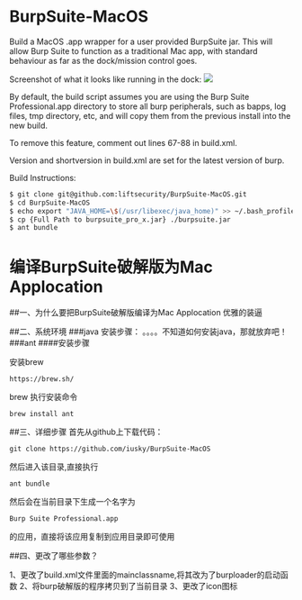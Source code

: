 BurpSuite-MacOS
===============

Build a MacOS .app wrapper for a user provided BurpSuite jar. 
This will allow Burp Suite to function as a traditional Mac app, with standard behaviour as far as the dock/mission control goes.

Screenshot of what it looks like running in the dock:
![](https://i.cloudup.com/LmI3sxDnFP.png)

By default, the build script assumes you are using the Burp Suite Professional.app directory to store all burp peripherals, such as bapps, log files, tmp directory, etc, and will copy them from the previous install into the new build.

To remove this feature, comment out lines 67-88 in build.xml.

Version and shortversion in build.xml are set for the latest version of burp.

Build Instructions: 

```bash
$ git clone git@github.com:liftsecurity/BurpSuite-MacOS.git
$ cd BurpSuite-MacOS
$ echo export "JAVA_HOME=\$(/usr/libexec/java_home)" >> ~/.bash_profile
$ cp {Full Path to burpsuite_pro_x.jar} ./burpsuite.jar
$ ant bundle
```


# 编译BurpSuite破解版为Mac Applocation
##一、为什么要把BurpSuite破解版编译为Mac Applocation
优雅的装逼

##二、系统环境
###java
 安装步骤：
 。。。。不知道如何安装java，那就放弃吧！
###ant
####安装步骤

安装brew

```
https://brew.sh/
```
brew 执行安装命令

```
brew install ant

```
 


##三、详细步骤
首先从github上下载代码：

```
git clone https://github.com/iusky/BurpSuite-MacOS
```

然后进入该目录,直接执行

```
ant bundle
```

然后会在当前目录下生成一个名字为

```
Burp Suite Professional.app
```
的应用，直接将该应用复制到应用目录即可使用

##四、更改了哪些参数？

1、更改了build.xml文件里面的mainclassname,将其改为了burploader的启动函数
2、将burp破解版的程序拷贝到了当前目录
3、更改了icon图标

